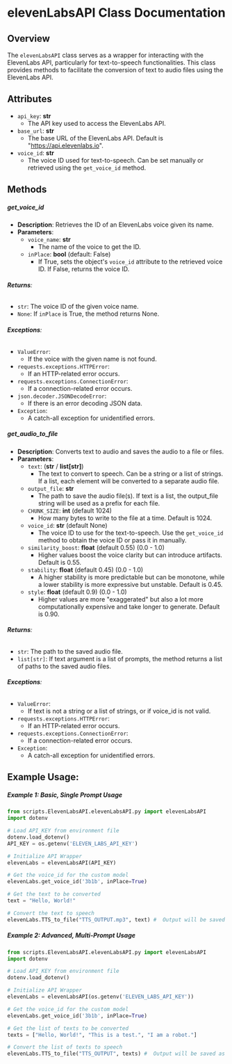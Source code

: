 # elevenLabsAPI Class Documentation

## Overview
The `elevenLabsAPI` class serves as a wrapper for interacting with the ElevenLabs API, particularly for text-to-speech functionalities. This class provides methods to facilitate the conversion of text to audio files using the ElevenLabs API.

## Attributes

- `api_key`: **str**
    - The API key used to access the ElevenLabs API.
- `base_url`: **str**
    - The base URL of the ElevenLabs API. Default is "https://api.elevenlabs.io".
- `voice_id`: **str**
    - The voice ID used for text-to-speech. Can be set manually or retrieved using the `get_voice_id` method.

## Methods
##### get_voice_id
- **Description**: Retrieves the ID of an ElevenLabs voice given its name.
- **Parameters**:
    - `voice_name`: **str**
        - The name of the voice to get the ID.
    - `inPlace`: **bool** (default: False)
        - If True, sets the object's `voice_id` attribute to the retrieved voice ID. If False, returns the voice ID.
###### **Returns**: 
- ```str```: The voice ID of the given voice name.
- ```None```: If `inPlace` is True, the method returns None.

###### **Exceptions**:
  - `ValueError`: 
    - If the voice with the given name is not found.
  - `requests.exceptions.HTTPError`: 
    - If an HTTP-related error occurs.
  - `requests.exceptions.ConnectionError`: 
    - If a connection-related error occurs.
  - `json.decoder.JSONDecodeError`: 
    - If there is an error decoding JSON data.
  - `Exception`: 
    - A catch-all exception for unidentified errors.

##### get_audio_to_file
- **Description**: Converts text to audio and saves the audio to a file or files.
- **Parameters**:
    - `text`: (**str** / **list[str]**)
        - The text to convert to speech. Can be a string or a list of strings. If a list, each element will be converted to a separate audio file.
    - `output_file`: **str**
        - The path to save the audio file(s). If text is a list, the output_file string will be used as a prefix for each file.
    - `CHUNK_SIZE`: **int** (default 1024)
        - How many bytes to write to the file at a time. Default is 1024.
    - `voice_id`: **str** (default None)
        - The voice ID to use for the text-to-speech. Use the `get_voice_id` method to obtain the voice ID or pass it in manually.
    - `similarity_boost`: **float** (default 0.55) (0.0 - 1.0)
        - Higher values boost the voice clarity but can introduce artifacts. Default is 0.55.
    - `stability`: **float** (default 0.45) (0.0 - 1.0)
        - A higher stability is more predictable but can be monotone, while a lower stability is more expressive but unstable. Default is 0.45.
    - `style`: **float** (default 0.9) (0.0 - 1.0)
        - Higher values are more "exaggerated" but also a lot more computationally expensive and take longer to generate. Default is 0.90.
###### **Returns**: 
- ```str```: The path to the saved audio file.
- ```list[str]```: If text argument is a list of prompts, the method returns a list of paths to the saved audio files.
###### **Exceptions**:
  - `ValueError`:
    - If text is not a string or a list of strings, or if voice_id is not valid.
  - `requests.exceptions.HTTPError`: 
    - If an HTTP-related error occurs.
  - `requests.exceptions.ConnectionError`: 
    - If a connection-related error occurs.
  - `Exception`: 
    - A catch-all exception for unidentified errors.

## Example Usage:
##### Example 1: Basic, Single Prompt Usage
```python
from scripts.ElevenLabsAPI.elevenLabsAPI.py import elevenLabsAPI
import dotenv

# Load API_KEY from environment file
dotenv.load_dotenv()
API_KEY = os.getenv('ELEVEN_LABS_API_KEY')

# Initialize API Wrapper
elevenLabs = elevenLabsAPI(API_KEY)

# Get the voice_id for the custom model
elevenLabs.get_voice_id('3b1b', inPlace=True)

# Get the text to be converted
text = "Hello, World!"

# Convert the text to speech
elevenLabs.TTS_to_file("TTS_OUTPUT.mp3", text) #  Output will be saved as TTS_OUTPUT.mp3
```

##### Example 2: Advanced, Multi-Prompt Usage
```python
from scripts.ElevenLabsAPI.elevenLabsAPI.py import elevenLabsAPI
import dotenv

# Load API_KEY from environment file
dotenv.load_dotenv()

# Initialize API Wrapper
elevenLabs = elevenLabsAPI(os.getenv('ELEVEN_LABS_API_KEY'))

# Get the voice_id for the custom model
elevenLabs.get_voice_id('3b1b', inPlace=True)

# Get the list of texts to be converted
texts = ["Hello, World!", "This is a test.", "I am a robot."]

# Convert the list of texts to speech
elevenLabs.TTS_to_file("TTS_OUTPUT", texts) #  Output will be saved as TTS_OUTPUT_0.mp3, TTS_OUTPUT_1.mp3, and TTS_OUTPUT_2.mp3
```